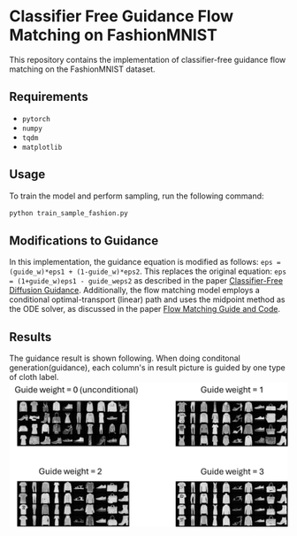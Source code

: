 # Classifier Free Guidance Flow Matching on FashionMNIST

This repository contains the implementation of classifier-free guidance flow matching on the FashionMNIST dataset.

## Requirements

- `pytorch`
- `numpy`
- `tqdm`
- `matplotlib`

## Usage

To train the model and perform sampling, run the following command:

```bash
python train_sample_fashion.py
```


## Modifications to Guidance 

In this implementation, the guidance equation is modified as follows: `eps = (guide_w)*eps1 + (1-guide_w)*eps2`.
This replaces the original equation: `eps = (1+guide_w)eps1 - guide_weps2` as described in the paper [Classifier-Free Diffusion Guidance](https://arxiv.org/abs/2207.12598). Additionally, the flow matching model employs a conditional optimal-transport (linear) path and uses the midpoint method as the ODE solver, as discussed in the paper [Flow Matching Guide and Code](https://arxiv.org/abs/2412.06264). 

## Results
The guidance result is shown following. When doing conditonal generation(guidance), each column's in result picture is guided by one type of cloth label.
![cover](fig1.png)

